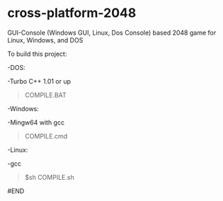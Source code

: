 # cross-platform-2048
GUI-Console (Windows GUI, Linux, Dos Console) based 2048 game for Linux, Windows, and DOS

To build this project:

-DOS:

  -Turbo C++ 1.01 or up
  >COMPILE.BAT


-Windows:

  -Mingw64 with gcc
  >COMPILE.cmd


-Linux:

  -gcc
  >$sh COMPILE.sh

#END
